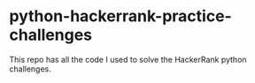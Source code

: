 # python-hackerrank-practice-challenges
This repo has all the code I used to solve the HackerRank python challenges. 
